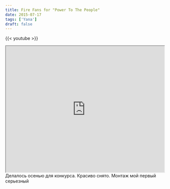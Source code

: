 ```yaml
---
title: Fire Fans for "Power To The People"
date: 2015-07-17
tags: ['Yana']
draft: false
---
```

{{< youtube  >}}

<div class="field field-type-emvideo field-field-videocode">
    <div class="field-items">
            <div class="field-item odd">
                    <div class="emvideo emvideo-video emvideo-vimeo"><div id="media-vimeo-12" class="media-vimeo">
    <iframe src="http://player.vimeo.com/video/106048094?fullscreen=1&show_title=0&show_byline=0&show_portrait=0&autoplay=0" width=100% height="400"></iframe>
</div>
</div>        </div>
        </div>
</div>
Делалось осенью для конкурса. Красиво снято. Монтаж мой первый серьезный 
